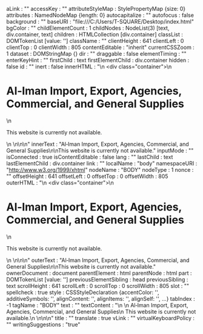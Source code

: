 aLink
: 
""
accessKey
: 
""
attributeStyleMap
: 
StylePropertyMap {size: 0}
attributes
: 
NamedNodeMap {length: 0}
autocapitalize
: 
""
autofocus
: 
false
background
: 
""
baseURI
: 
"file:///C:/Users/T-SQUARE/Desktop/index.html"
bgColor
: 
""
childElementCount
: 
1
childNodes
: 
NodeList(3) [text, div.container, text]
children
: 
HTMLCollection [div.container]
classList
: 
DOMTokenList [value: '']
className
: 
""
clientHeight
: 
641
clientLeft
: 
0
clientTop
: 
0
clientWidth
: 
805
contentEditable
: 
"inherit"
currentCSSZoom
: 
1
dataset
: 
DOMStringMap {}
dir
: 
""
draggable
: 
false
elementTiming
: 
""
enterKeyHint
: 
""
firstChild
: 
text
firstElementChild
: 
div.container
hidden
: 
false
id
: 
""
inert
: 
false
innerHTML
: 
"\n  <div class=\"container\">\n    <h1>Al‑Iman Import, Export, Agencies, Commercial, and General Supplies</h1>\n    <p>This website is currently not available.</p>\n  </div>\n\n\n"
innerText
: 
"Al‑Iman Import, Export, Agencies, Commercial, and General Supplies\n\nThis website is currently not available."
inputMode
: 
""
isConnected
: 
true
isContentEditable
: 
false
lang
: 
""
lastChild
: 
text
lastElementChild
: 
div.container
link
: 
""
localName
: 
"body"
namespaceURI
: 
"http://www.w3.org/1999/xhtml"
nodeName
: 
"BODY"
nodeType
: 
1
nonce
: 
""
offsetHeight
: 
641
offsetLeft
: 
0
offsetTop
: 
0
offsetWidth
: 
805
outerHTML
: 
"<body>\n  <div class=\"container\">\n    <h1>Al‑Iman Import, Export, Agencies, Commercial, and General Supplies</h1>\n    <p>This website is currently not available.</p>\n  </div>\n\n\n</body>"
outerText
: 
"Al‑Iman Import, Export, Agencies, Commercial, and General Supplies\n\nThis website is currently not available."
ownerDocument
: 
document
parentElement
: 
html
parentNode
: 
html
part
: 
DOMTokenList [value: '']
previousElementSibling
: 
head
previousSibling
: 
text
scrollHeight
: 
641
scrollLeft
: 
0
scrollTop
: 
0
scrollWidth
: 
805
slot
: 
""
spellcheck
: 
true
style
: 
CSSStyleDeclaration {accentColor: '', additiveSymbols: '', alignContent: '', alignItems: '', alignSelf: '', …}
tabIndex
: 
-1
tagName
: 
"BODY"
text
: 
""
textContent
: 
"\n  \n    Al‑Iman Import, Export, Agencies, Commercial, and General Supplies\n    This website is currently not available.\n  \n\n\n"
title
: 
""
translate
: 
true
vLink
: 
""
virtualKeyboardPolicy
: 
""
writingSuggestions
: 
"true"
